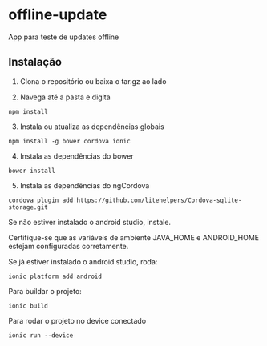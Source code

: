 # offline-update

App para teste de updates offline


## Instalação

1. Clona o repositório ou baixa o tar.gz ao lado

2. Navega até a pasta e digita

```
npm install
```

3. Instala ou atualiza as dependências globais
```
npm install -g bower cordova ionic
```

4. Instala as dependências do bower
```
bower install
```

5. Instala as dependências do ngCordova
```
cordova plugin add https://github.com/litehelpers/Cordova-sqlite-storage.git
```

Se não estiver instalado o android studio, instale.

Certifique-se que as variáveis de ambiente JAVA_HOME e ANDROID_HOME estejam
configuradas corretamente.

Se já estiver instalado o android studio, roda:
```
ionic platform add android
```

Para buildar o projeto:
```
ionic build
```

Para rodar o projeto no device conectado
```
ionic run --device
```
